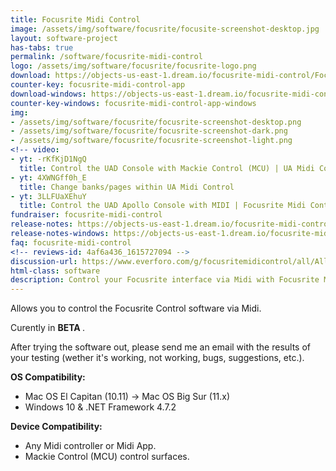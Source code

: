 ```yaml
---
title: Focusrite Midi Control
image: /assets/img/software/focusrite/focusite-screenshot-desktop.jpg
layout: software-project
has-tabs: true
permalink: /software/focusrite-midi-control
logo: /assets/img/software/focusrite/focusrite-logo.png
download: https://objects-us-east-1.dream.io/focusrite-midi-control/Focusrite%20Midi%20Control.zip
counter-key: focusrite-midi-control-app
download-windows: https://objects-us-east-1.dream.io/focusrite-midi-control/windows/Focusrite%20Midi%20Control%20Setup.msi
counter-key-windows: focusrite-midi-control-app-windows
img: 
- /assets/img/software/focusrite/focusrite-screenshot-desktop.png
- /assets/img/software/focusrite/focusrite-screenshot-dark.png
- /assets/img/software/focusrite/focusrite-screenshot-light.png
<!-- video: 
- yt: -rKfKjD1NgQ
  title: Control the UAD Console with Mackie Control (MCU) | UA Midi Control
- yt: 4XWNGff0h_E
  title: Change banks/pages within UA Midi Control
- yt: 3LLFUaXEhuY
  title: Control the UAD Apollo Console with MIDI | Focusrite Midi Control App -->
fundraiser: focusrite-midi-control
release-notes: https://objects-us-east-1.dream.io/focusrite-midi-control/Focusrite Midi Control.html
release-notes-windows: https://objects-us-east-1.dream.io/focusrite-midi-control/windows/Focusrite Midi Control Windows.html
faq: focusrite-midi-control
<!-- reviews-id: 4af6a436_1615727094 -->
discussion-url: https://www.everforo.com/g/focusritemidicontrol/all/All
html-class: software
description: Control your Focusrite interface via Midi with Focusrite Midi Control
---
```


Allows you to control the Focusrite Control software via Midi.

Curently in <b> BETA </b>.

After trying the software out, please send me an email with the results of your testing (wether it's working, not working, bugs, suggestions, etc.).

<b> OS Compatibility: </b>

- Mac OS El Capitan (10.11) -> Mac OS Big Sur (11.x)   
- Windows 10 & .NET Framework 4.7.2

<b> Device Compatibility: </b>

- Any Midi controller or Midi App.
- Mackie Control (MCU) control surfaces.